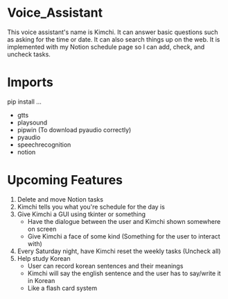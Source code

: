 # Voice_Assistant
This voice assistant's name is Kimchi. It can answer basic questions such as asking for the time or date. It can also search things up on the web. It is implemented with my Notion schedule page so I can add, check, and uncheck tasks.

# Imports
pip install ...
<ul>
<li>gtts</li>
<li>playsound</li>
<li>pipwin (To download pyaudio correctly)</li>
<li>pyaudio</li>
<li>speechrecognition</li>
<li>notion</li>
</ul>

# Upcoming Features
<ol>
<li>Delete and move Notion tasks</li>
<li>Kimchi tells you what you're schedule for the day is</li>
<li>
    Give Kimchi a GUI using tkinter or something
    <ul>
        <li>Have the dialogue between the user and Kimchi shown somewhere on screen</li>
        <li>Give Kimchi a face of some kind (Something for the user to interact with)</li>
    </ul>
</li>
<li>Every Saturday night, have Kimchi reset the weekly tasks (Uncheck all)</li>
<li>
    Help study Korean
    <ul>
        <li>User can record korean sentences and their meanings</li>
        <li>Kimchi will say the english sentence and the user has to say/write it in Korean</li>
        <li>Like a flash card system</li>
    </ul>
</li>
</ol>
